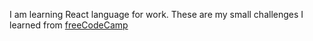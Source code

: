 I am learning React language for work. These are my small challenges I learned from [freeCodeCamp](https://www.freecodecamp.org/learn/front-end-development-libraries/react/create-a-simple-jsx-element)
